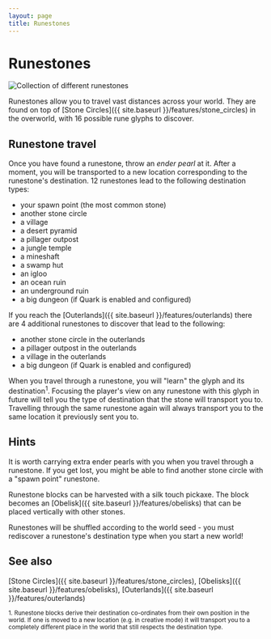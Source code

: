 ```yaml
---
layout: page
title: Runestones
---
```


# Runestones

![Collection of different runestones](https://i.postimg.cc/gk1pXt3x/Runestones.jpg)

Runestones allow you to travel vast distances across your world.  They are found on top of [Stone Circles]({{ site.baseurl }}/features/stone_circles) in the overworld, with 16 possible rune glyphs to discover.

## Runestone travel

Once you have found a runestone, throw an *ender pearl* at it.  After a moment, you will be transported to a new location corresponding to the runestone's destination.  12 runestones lead to the following destination types:

* your spawn point (the most common stone)
* another stone circle
* a village
* a desert pyramid
* a pillager outpost
* a jungle temple
* a mineshaft
* a swamp hut
* an igloo
* an ocean ruin
* an underground ruin
* a big dungeon (if Quark is enabled and configured)

If you reach the [Outerlands]({{ site.baseurl }}/features/outerlands) there are 4 additional runestones to discover that lead to the following:

* another stone circle in the outerlands
* a pillager outpost in the outerlands
* a village in the outerlands
* a big dungeon (if Quark is enabled and configured)

When you travel through a runestone, you will "learn" the glyph and its destination<sup>1</sup>.  Focusing the player's view on any runestone with this glyph in future will tell you the type of destination that the stone will transport you to.  Travelling through the same runestone again will always transport you to the same location it previously sent you to.

## Hints

It is worth carrying extra ender pearls with you when you travel through a runestone.  If you get lost, you might be able to find another stone circle with a "spawn point" runestone.

Runestone blocks can be harvested with a silk touch pickaxe.  The block becomes an [Obelisk]({{ site.baseurl }}/features/obelisks) that can be placed vertically with other stones.

Runestones will be shuffled according to the world seed - you must rediscover a runestone's destination type when you start a new world!

## See also

[Stone Circles]({{ site.baseurl }}/features/stone_circles),
[Obelisks]({{ site.baseurl }}/features/obelisks),
[Outerlands]({{ site.baseurl }}/features/outerlands)


<small>1. Runestone blocks derive their destination co-ordinates from their own position in the world.  If one is moved to a new location (e.g. in creative mode) it will transport you to a completely different place in the world that still respects the destination type.</small>